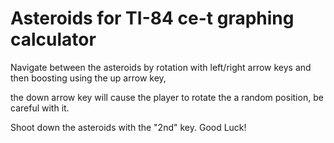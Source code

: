 # Asteroids for TI-84 ce-t graphing calculator

Navigate between the asteroids by rotation with left/right arrow keys
and then boosting using the up arrow key,

the down arrow key will cause the player to rotate the a random position, be careful with it.

Shoot down the asteroids with the "2nd" key. Good Luck!

